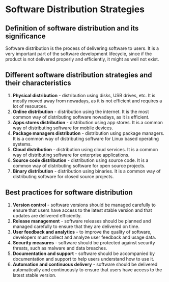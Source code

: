 # Software Distribution Strategies

## Definition of software distribution and its significance

Software distribution is the process of delivering software to users. It is a very important part of the software development lifecycle, since if the product is not delivered properly and efficiently, it might as well not exist.

## Different software distribution strategies and their characteristics

1. **Physical distribution** - distribution using disks, USB drives, etc. It is mostly moved away from nowadays, as it is not efficient and requires a lot of resources.
2. **Online distribution** - distribution using the internet. It is the most common way of distributing software nowadays, as it is efficient.
3. **Apps stores distribution** - distribution using app stores. It is a common way of distributing software for mobile devices.
4. **Package managers distribution** - distribution using package managers. It is a common way of distributing software for Linux based operating systems.
5. **Cloud distribution** - distribution using cloud services. It is a common way of distributing software for enterprise applications.
6. **Source code distribution** - distribution using source code. It is a common way of distributing software for open source projects.
7. **Binary distribution** - distribution using binaries. It is a common way of distributing software for closed source projects.

## Best practices for software distribution

1. **Version control** - software versions should be managed carefully to ensure that users have access to the latest stable version and that updates are delivered efficiently.
2. **Release management** - software releases should be planned and managed carefully to ensure that they are delivered on time.
3. **User feedback and analytics** - to improve the quality of software, developers must collect and analyze user feedback and usage data.
4. **Security measures** - software should be protected against security threats, such as malware and data breaches.
5. **Documentation and support** - software should be accompanied by documentation and support to help users understand how to use it.
6. **Automation and continuous delivery** - software should be delivered automatically and continuously to ensure that users have access to the latest stable version.
